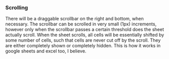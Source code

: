 

### Scrolling
There will be a draggable scrollbar on the right and bottom, when necessary.
The scrollbar can be scrolled in very small (1px) increments, however
only when the scrollbar passes a certain threshold does the sheet actually scroll.
When the sheet scrolls, all cells will be essentially shifted by some number
of cells, such that cells are never cut off by the scroll. They are either
completely shown or completely hidden. This is how it works in google sheets
and excel too, I believe.